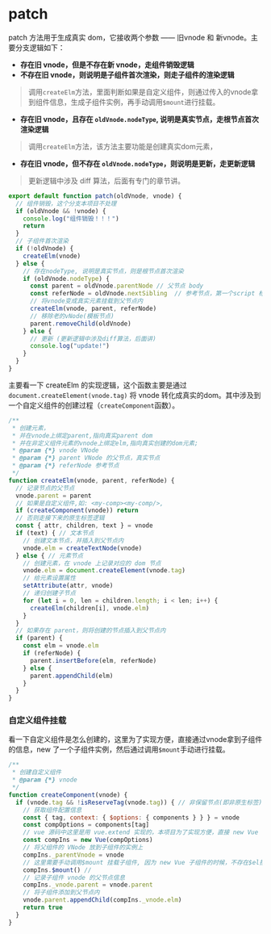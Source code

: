 # patch

patch 方法用于生成真实 dom，它接收两个参数 —— 旧vnode 和 新vnode。主要分支逻辑如下：

- **存在旧 vnode，但是不存在新 vnode，走组件销毁逻辑**
- **不存在旧 vnode，则说明是子组件首次渲染，则走子组件的渲染逻辑**
 > 调用`createElm`方法，里面判断如果是自定义组件，则通过传入的vnode拿到组件信息，生成子组件实例，再手动调用`$mount`进行挂载。
- **存在旧 vnode，且存在 `oldVnode.nodeType`, 说明是真实节点，走根节点首次渲染逻辑**
 > 调用`createElm`方法，该方法主要功能是创建真实dom元素，
- **存在旧 vnode，但不存在 `oldVnode.nodeType`，则说明是更新，走更新逻辑**
 > 更新逻辑中涉及 diff 算法，后面有专门的章节讲。

``` js
export default function patch(oldVnode, vnode) {
  // 组件销毁，这个分支本项目不处理
  if (oldVnode && !vnode) {
    console.log("组件销毁！！！")
    return
  }
  // 子组件首次渲染
  if (!oldVnode) {
    createElm(vnode)
  } else {
    // 存在nodeType, 说明是真实节点，则是根节点首次渲染
    if (oldVnode.nodeType) {
      const parent = oldVnode.parentNode // 父节点 body
      const referNode = oldVnode.nextSibling  // 参考节点，第一个script 标签
      // 将vnode变成真实元素挂载到父节点内
      createElm(vnode, parent, referNode)
      // 移除老的vNode(模板节点)  
      parent.removeChild(oldVnode)
    } else {
      // 更新 (更新逻辑中涉及diff算法，后面讲)
      console.log("update!")
    }
  }
}

```

主要看一下 createElm 的实现逻辑，这个函数主要是通过 `document.createElement(vnode.tag)` 将 vnode 转化成真实的dom。其中涉及到一个自定义组件的创建过程（`createComponent`函数）。

``` js
/**
 * 创建元素，
 * 并在vnode上绑定parent,指向真实parent dom
 * 并在非定义组件元素的vnode上绑定elm,指向真实创建的dom元素;
 * @param {*} vnode VNode
 * @param {*} parent VNode 的父节点，真实节点
 * @param {*} referNode 参考节点
 */
function createElm(vnode, parent, referNode) {
  // 记录节点的父节点
  vnode.parent = parent
  // 如果是自定义组件,如: <my-comp><my-comp/>, 
  if (createComponent(vnode)) return
  // 否则走接下来的原生标签逻辑
  const { attr, children, text } = vnode
  if (text) { // 文本节点
    // 创建文本节点，并插入到父节点内
    vnode.elm = createTextNode(vnode)
  } else { // 元素节点
    // 创建元素，在 vnode 上记录对应的 dom 节点
    vnode.elm = document.createElement(vnode.tag)
    // 给元素设置属性
    setAttribute(attr, vnode)
    // 递归创建子节点
    for (let i = 0, len = children.length; i < len; i++) {
      createElm(children[i], vnode.elm)
    }
  }
  // 如果存在 parent，则将创建的节点插入到父节点内
  if (parent) {
    const elm = vnode.elm
    if (referNode) {
      parent.insertBefore(elm, referNode)
    } else {
      parent.appendChild(elm)
    }
  }
}
```
### 自定义组件挂载

看一下自定义组件是怎么创建的，这里为了实现方便，直接通过vnode拿到子组件的信息，new 了一个子组件实例，然后通过调用`$mount`手动进行挂载。
```js
/**
 * 创建自定义组件
 * @param {*} vnode
 */
function createComponent(vnode) {
  if (vnode.tag && !isReserveTag(vnode.tag)) { // 非保留节点(即非原生标签)，则说明是组件
    // 获取组件配置信息
    const { tag, context: { $options: { components } } } = vnode
    const compOptions = components[tag]
    // vue 源码中这里是用 vue.extend 实现的，本项目为了实现方便，直接 new Vue 一个子组件 
    const compIns = new Vue(compOptions)
    // 将父组件的 VNode 放到子组件的实例上
    compIns._parentVnode = vnode
    // 这里需要手动调用$mount 挂载子组件, 因为 new Vue 子组件的时候，不存在$el挂载点了，if判断进不去
    compIns.$mount() //
    // 记录子组件 vnode 的父节点信息
    compIns._vnode.parent = vnode.parent
    // 将子组件添加到父节点内
    vnode.parent.appendChild(compIns._vnode.elm)
    return true
  }
}
```
